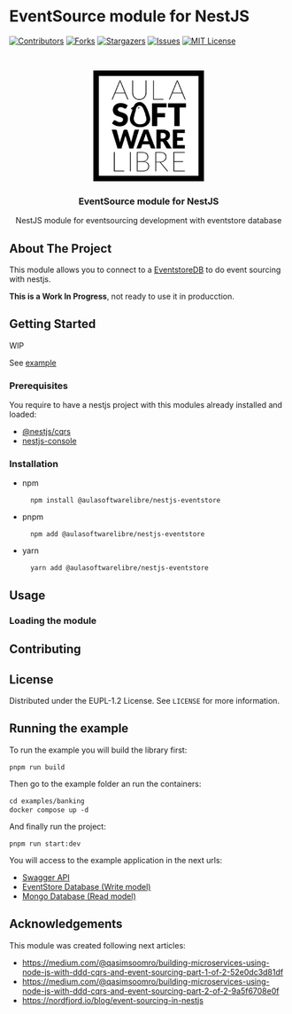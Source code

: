 # EventSource module for NestJS

[![Contributors][contributors-shield]][contributors-url]
[![Forks][forks-shield]][forks-url]
[![Stargazers][stars-shield]][stars-url]
[![Issues][issues-shield]][issues-url]
[![MIT License][license-shield]][license-url]

<!-- PROJECT LOGO -->
<br />
<p align="center">
  <a href="https://github.com/aulasoftwarelibre/nestjs-eventstore">
      <img width="200" src="./docs/images/logoasl.png" alt="Aula Software Libre de la UCO">
  </a>

  <h3 align="center">EventSource module for NestJS</h3>

  <p align="center">
    NestJS module for eventsourcing development with eventstore database
  </p>
</p>

<!-- ABOUT THE PROJECT -->

## About The Project

This module allows you to connect to a [EventstoreDB](https://www.eventstore.com/) to do event sourcing with nestjs.

**This is a Work In Progress**, not ready to use it in producction.

## Getting Started

WIP

See [example](./example)

### Prerequisites

You require to have a nestjs project with this modules already installed and loaded:

- [@nestjs/cqrs](https://www.npmjs.com/package/@nestjs/cqrs)
- [nestjs-console](https://www.npmjs.com/package/nestjs-console)

### Installation

- npm

        npm install @aulasoftwarelibre/nestjs-eventstore

- pnpm

        npm add @aulasoftwarelibre/nestjs-eventstore

- yarn

        yarn add @aulasoftwarelibre/nestjs-eventstore

## Usage

### Loading the module

## Contributing

## License

Distributed under the EUPL-1.2 License. See `LICENSE` for more information.

## Running the example

To run the example you will build the library first:

```shell
pnpm run build
```

Then go to the example folder an run the containers:

```shell
cd examples/banking
docker compose up -d
```

And finally run the project:

```shell
pnpm run start:dev
```

You will access to the example application in the next urls:

- [Swagger API](http://localhost:3000/api/)
- [EventStore Database (Write model)](http://localhost:2113)
- [Mongo Database (Read model)](http://admin:pass@localhost:8081/)

## Acknowledgements

This module was created following next articles:

- https://medium.com/@qasimsoomro/building-microservices-using-node-js-with-ddd-cqrs-and-event-sourcing-part-1-of-2-52e0dc3d81df
- https://medium.com/@qasimsoomro/building-microservices-using-node-js-with-ddd-cqrs-and-event-sourcing-part-2-of-2-9a5f6708e0f
- https://nordfjord.io/blog/event-sourcing-in-nestjs

<!-- MARKDOWN LINKS & IMAGES -->
<!-- https://www.markdownguide.org/basic-syntax/#reference-style-links -->

[contributors-shield]: https://img.shields.io/github/contributors/aulasoftwarelibre/nestjs-eventstore.svg?style=for-the-badge
[contributors-url]: https://github.com/aulasoftwarelibre/nestjs-eventstore/graphs/contributors
[forks-shield]: https://img.shields.io/github/forks/aulasoftwarelibre/nestjs-eventstore.svg?style=for-the-badge
[forks-url]: https://github.com/aulasoftwarelibre/nestjs-eventstore/network/members
[stars-shield]: https://img.shields.io/github/stars/aulasoftwarelibre/nestjs-eventstore.svg?style=for-the-badge
[stars-url]: https://github.com/aulasoftwarelibre/nestjs-eventstore/stargazers
[issues-shield]: https://img.shields.io/github/issues/aulasoftwarelibre/nestjs-eventstore.svg?style=for-the-badge
[issues-url]: https://github.com/aulasoftwarelibre/nestjs-eventstore/issues
[license-shield]: https://img.shields.io/github/license/aulasoftwarelibre/nestjs-eventstore.svg?style=for-the-badge
[license-url]: https://github.com/aulasoftwarelibre/nestjs-eventstore/blob/master/LICENSE

